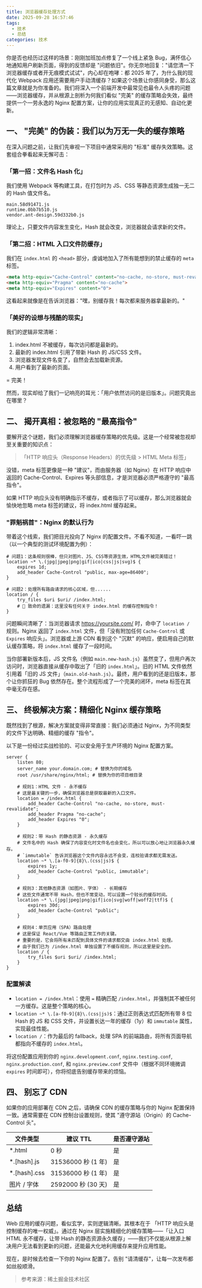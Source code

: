 ```yaml
---
title: 浏览器缓存处理方式
date: 2025-09-28 16:57:46
tags:
  - 技术
  - 总结
categories: 技术
---
```


你是否也经历过这样的场景：刚刚加班加点修复了一个线上紧急 Bug，满怀信心地通知用户刷新页面，得到的反馈却是 "问题依旧"。你无奈地回复："请您清一下浏览器缓存或者开无痕模式试试"，内心却在咆哮：都 2025 年了，为什么我的现代化 Webpack 应用还需要用户手动清缓存？如果这个场景让你感同身受，那么这篇文章就是为你准备的。我们将深入一个前端开发中最常见也最令人头疼的问题——浏览器缓存，并从根源上剖析为何我们看似 "完美" 的缓存策略会失效，最终提供一个一劳永逸的 Nginx 配置方案，让你的应用实现真正的无感知、自动化更新。

## 一、 "完美" 的伪装：我们以为万无一失的缓存策略

在深入问题之前，让我们先审视一下项目中通常采用的 "标准" 缓存失效策略。这套组合拳看起来无懈可击：

### 「第一招：文件名 Hash 化」

我们使用 Webpack 等构建工具，在打包时为 JS、CSS 等静态资源生成独一无二的 Hash 值文件名。

```
main.58d91471.js
runtime.0bb7b510.js
vendor.ant-design.59d332b0.js
```

理论上，只要文件内容发生变化，Hash 就会改变，浏览器就会请求新的文件。

### 「第二招：HTML 入口文件防缓存」

我们在 `index.html` 的 `<head>` 部分，虔诚地加入了所有能想到的禁止缓存的 `meta` 标签。

```html
<meta http-equiv="Cache-Control" content="no-cache, no-store, must-revalidate">
<meta http-equiv="Pragma" content="no-cache">
<meta http-equiv="Expires" content="0">
```

这看起来就像是在告诉浏览器："嘿，别缓存我！每次都来服务器拿最新的。"

### 「美好的设想与残酷的现实」

我们的逻辑非常清晰：

1. index.html 不被缓存，每次访问都是最新的。
2. 最新的 index.html 引用了带新 Hash 的 JS/CSS 文件。
3. 浏览器发现文件名变了，自然会去加载新资源。
4. 用户看到了最新的页面。

= 完美！

然而，现实却给了我们一记响亮的耳光：「用户依然访问的是旧版本」。问题究竟出在哪里？

## 二、 揭开真相：被忽略的 "最高指令"

要解开这个谜题，我们必须理解浏览器缓存策略的优先级。这是一个经常被忽视却至关重要的知识点：

> 「HTTP 响应头（Response Headers）的优先级 > HTML Meta 标签」

没错，meta 标签更像是一种 "建议"，而由服务器（如 Nginx）在 HTTP 响应中返回的 Cache-Control、Expires 等头部信息，才是浏览器必须严格遵守的 "最高指令"。

如果 HTTP 响应头没有明确指示不缓存，或者指示了可以缓存，那么浏览器就会愉快地忽略 meta 标签的建议，将 index.html 缓存起来。

### "罪魁祸首"：Nginx 的默认行为

带着这个线索，我们把目光投向了 Nginx 的配置文件。不看不知道，一看吓一跳（以一个典型的测试环境配置为例）：

```nginx
# 问题1：这条规则很棒，但只对图片、JS、CSS等资源生效，HTML文件被完美错过！
location ~* \.(jpg|jpeg|png|gif|ico|css|js|svg)$ {
    expires 1d;
    add_header Cache-Control "public, max-age=86400";
}

# 问题2：处理所有路由请求的核心区域，但......
location / {
    try_files $uri $uri/ /index.html;
    # 🔴 致命的遗漏：这里没有任何关于 index.html 的缓存控制指令！
}
```

问题瞬间清晰了：当浏览器请求 https://yoursite.com/ 时，命中了 `location /` 规则。Nginx 返回了 `index.html` 文件，但「没有附加任何 `Cache-Control` 或 `Expires` 响应头」。浏览器或上游 CDN 看到这个 "沉默" 的响应，便启用自己的默认缓存策略，将 `index.html` 缓存了一段时间。

当你部署新版本后，JS 文件名（例如 `main.new-hash.js`）虽然变了，但用户再次访问时，浏览器直接从缓存中取出了「旧的 `index.html`」。旧的 HTML 文件依然引用着「旧的 JS 文件」（`main.old-hash.js`）。最终，用户看到的还是旧版本，那个让你抓狂的 Bug 依然存在。整个流程形成了一个完美的闭环，meta 标签在其中毫无存在感。

## 三、 终极解决方案：精细化 Nginx 缓存策略

既然找到了根源，解决方案就变得非常直接：我们必须通过 Nginx，为不同类型的文件下达明确、精细的缓存 "指令"。

以下是一份经过实战检验的、可以安全用于生产环境的 Nginx 配置方案。

```nginx
server {
    listen 80;
    server_name your.domain.com; # 替换为你的域名
    root /usr/share/nginx/html; # 替换为你的项目根目录

    # 规则1：HTML 文件 - 永不缓存
    # 这是最关键的一步，确保浏览器总是获取最新的入口文件。
    location = /index.html {
        add_header Cache-Control "no-cache, no-store, must-revalidate";
        add_header Pragma "no-cache";
        add_header Expires "0";
    }

    # 规则2：带 Hash 的静态资源 - 永久缓存
    # 文件名中的 Hash 确保了内容变化时文件名也会变化，所以可以放心地让浏览器永久缓存。
    # `immutable` 告诉浏览器这个文件内容永远不会变，连校验请求都无需发送。
    location ~* \.[a-f0-9]{8}\.(css|js)$ {
        expires 1y;
        add_header Cache-Control "public, immutable";
    }

    # 规则3：其他静态资源（如图片、字体） - 长期缓存
    # 这些文件通常不带 Hash，但也不常变动，可以设置一个较长的缓存时间。
    location ~* \.(jpg|jpeg|png|gif|ico|svg|woff|woff2|ttf)$ {
        expires 30d;
        add_header Cache-Control "public";
    }

    # 规则4：单页应用（SPA）路由处理
    # 这是保证 React/Vue 等路由正常工作的关键。
    # 重要的是，它会将所有未匹配到具体文件的请求都交由 index.html 处理。
    # 由于我们已为 /index.html 单独设置了不缓存规则，所以这里是安全的。
    location / {
        try_files $uri $uri/ /index.html;
    }
}
```

### 配置解读

- `location = /index.html`：使用 `=` 精确匹配 `/index.html`，并强制其不被任何一方缓存。这是整个策略的核心。
- `location ~* \.[a-f0-9]{8}\.(css|js)$`：通过正则表达式匹配所有带 8 位 Hash 的 JS 和 CSS 文件，并设置长达一年的缓存（1y）和 `immutable` 属性，实现最佳性能。
- `location /`：作为最后的 fallback，处理 SPA 的前端路由，将所有页面导航都指向不缓存的 `index.html`。

将这份配置应用到你的 `nginx.development.conf`, `nginx.testing.conf`, `nginx.production.conf`, 和 `nginx.preview.conf` 文件中（根据不同环境微调 `expires` 时间即可），你将彻底告别缓存带来的烦恼。

## 四、 别忘了 CDN

如果你的应用部署在 CDN 之后，请确保 CDN 的缓存策略与你的 Nginx 配置保持一致。通常需要在 CDN 控制台设置规则，使其 "遵守源站（Origin）的 Cache-Control 头"。

| 文件类型 | 建议 TTL | 是否遵守源站 |
|---------|----------|-------------|
| *.html | 0 秒 | 是 |
| *.[hash].js | 31536000 秒 (1 年) | 是 |
| *.[hash].css | 31536000 秒 (1 年) | 是 |
| 图片 / 字体 | 2592000 秒 (30 天) | 是 |

## 总结

Web 应用的缓存问题，看似玄学，实则逻辑清晰。其根本在于 「HTTP 响应头是控制缓存的唯一权威」。通过在 Nginx 层实施精细化的缓存策略——「让入口 HTML 永不缓存，让带 Hash 的静态资源永久缓存」——我们不仅能从根源上解决用户无法看到更新的问题，还能最大化地利用缓存来提升应用性能。

现在，是时候去检查一下你的 Nginx 配置了。告别 "请清缓存"，让每一次发布都如丝般顺滑。

> 参考来源：稀土掘金技术社区